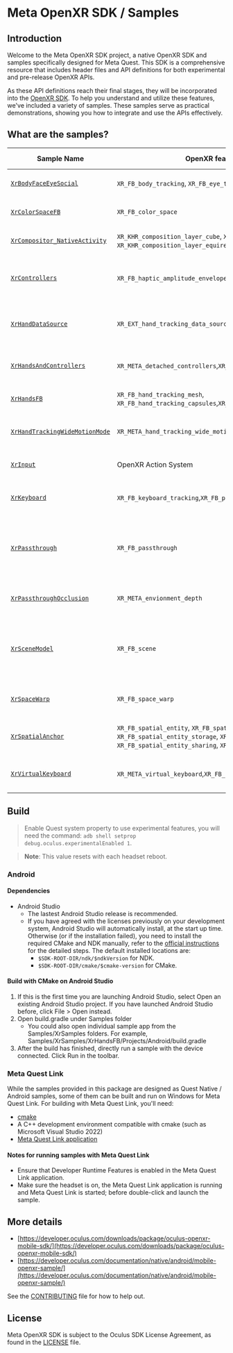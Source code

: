 # Meta OpenXR SDK / Samples

## Introduction
Welcome to the Meta OpenXR SDK project, a native OpenXR SDK and samples specifically designed for Meta Quest. This SDK is a comprehensive resource that includes header files and API definitions for both experimental and pre-release OpenXR APIs.

As these API definitions reach their final stages, they will be incorporated into the [OpenXR SDK](https://github.com/KhronosGroup/OpenXR-SDK). To help you understand and utilize these features, we've included a variety of samples. These samples serve as practical demonstrations, showing you how to integrate and use the APIs effectively.

## What are the samples?

|Sample Name |OpenXR features / extensions shown |Target devices| Extra notes
|--|--|--|--|
|[`XrBodyFaceEyeSocial`](Samples/XrSamples/XrBodyFaceEyeSocial/) |`XR_FB_body_tracking`, `XR_FB_eye_tracking_social`, `XR_FB_face_tracking` |Meta Quest Pro
|[`XrColorSpaceFB`](Samples/XrSamples/XrColorSpaceFB/)               |`XR_FB_color_space` |All Meta Quest devices
|[`XrCompositor_NativeActivity`](Samples/XrSamples/XrColorSpaceFB/)   |`XR_KHR_composition_layer_cube`, `XR_KHR_composition_layer_cylinder`, `XR_KHR_composition_layer_equirect2`, `XR_FB_foveation` |All Meta Quest devices |Single file `C` sample
|[`XrControllers`](Samples/XrSamples/XrColorSpaceFB/)                 |`XR_FB_haptic_amplitude_envelope`, `XR_FB_haptic_pcm`|Meta Quest 2 and later devices
|[`XrHandDataSource`](Samples/XrSamples/XrColorSpaceFB/)              |`XR_EXT_hand_tracking_data_source`|Meta Quest 2 and later devices
|[`XrHandsAndControllers`](Samples/XrSamples/XrColorSpaceFB/)         |`XR_META_detached_controllers`,`XR_META_simultaneous_hands_and_controllers`|Meta Quest 3 and later|
|[`XrHandsFB`](Samples/XrSamples/XrColorSpaceFB/)                     |`XR_FB_hand_tracking_mesh`, `XR_FB_hand_tracking_capsules`,`XR_FB_hand_tracking_aim`|All Meta Quest devices|
|[`XrHandTrackingWideMotionMode`](Samples/XrSamples/XrHandTrackingWideMotionMode/)      |`XR_META_hand_tracking_wide_motion_mode`|Meta Quest 3 and later|
|[`XrInput`](Samples/XrSamples/XrInput/)              |OpenXR Action System|All Meta Quest devices|
|[`XrKeyboard`](Samples/XrSamples/XrKeyboard/) |`XR_FB_keyboard_tracking`,`XR_FB_passthrough_keyboard_hands`,`XR_FB_render_model`|Meta Quest 2 and later|
|[`XrPassthrough`](Samples/XrSamples/XrPassthrough/)                |`XR_FB_passthrough`|All Meta Quest devices|Demonstrates the use of still and animated styles, selective and projected passthrough.
|[`XrPassthroughOcclusion`](Samples/XrSamples/XrPassthroughOcclusion/)        |`XR_META_envionment_depth`|Meta Quest 3 and later|
|[`XrSceneModel`](Samples/XrSamples/XrSceneModel/)                 |`XR_FB_scene`|Meta Quest 2 and later|Demonstrates a scene-aware experience including floor, walls, and furniture.
|[`XrSpaceWarp`](Samples/XrSamples/XrSpaceWarp/)                   |`XR_FB_space_warp`|Meta Quest 2 and later|
|[`XrSpatialAnchor`](Samples/XrSamples/XrSpatialAnchor/)              |`XR_FB_spatial_entity`, `XR_FB_spatial_entity_query`, `XR_FB_spatial_entity_storage`, `XR_FB_spatial_entity_storage_batch`, `XR_FB_spatial_entity_sharing`, `XR_FB_spatial_entity_user`|Meta Quest 2 and later|
|[`XrVirtualKeyboard`](Samples/XrSamples/XrVirtualKeyboard/) |`XR_META_virtual_keyboard`,`XR_FB_render_model`|Meta Quest 2 and later|

## Build
> Enable Quest system property to use experimental features, you will need the command: `adb shell setprop debug.oculus.experimentalEnabled 1`.

> **Note**: This value resets with each headset reboot.
### Android
#### Dependencies
* Android Studio
  * The lastest Android Studio release is recommended.
  * If you have agreed with the licenses previously on your development system, Android Studio will automatically install, at the start up time. Otherwise (or if the installation failed), you need to install the required CMake and NDK manually, refer to the [official instructions](https://developer.android.com/studio/projects/install-ndk) for the detailed steps. The default installed locations are:
    * `$SDK-ROOT-DIR/ndk/$ndkVersion` for NDK.
    * `$SDK-ROOT-DIR/cmake/$cmake-version` for CMake.
#### Build with CMake on Android Studio
1. If this is the first time you are launching Android Studio, select Open an existing Android Studio project. If you have launched Android Studio before, click File > Open instead.
2. Open build.gradle under Samples folder
   * You could also open individual sample app from the Samples/XrSamples folders. For example, Samples/XrSamples/XrHandsFB/Projects/Android/build.gradle
3. After the build has finished, directly run a sample with the device connected. Click Run in the toolbar.

### Meta Quest Link
While the samples provided in this package are designed as Quest Native / Android samples, some of them can be built and run on Windows for Meta Quest Link. For building with Meta Quest Link, you'll need:
* [cmake](https://cmake.org/download/)
* A C++ development environment compatible with cmake (such as Microsoft Visual Studio 2022)
* [Meta Quest Link application](https://www.meta.com/quest/setup/)

#### Notes for running samples with Meta Quest Link
* Ensure that Developer Runtime Features is enabled in the Meta Quest Link application.
* Make sure the headset is on, the Meta Quest Link application is running and Meta Quest Link is started; before double-click and launch the sample.

## More details

- [https://developer.oculus.com/downloads/package/oculus-openxr-mobile-sdk/](https://developer.oculus.com/downloads/package/oculus-openxr-mobile-sdk/)
- [https://developer.oculus.com/documentation/native/android/mobile-openxr-sample/](https://developer.oculus.com/documentation/native/android/mobile-openxr-sample/)

See the [CONTRIBUTING](CONTRIBUTING.md) file for how to help out.

## License
Meta OpenXR SDK is subject to the Oculus SDK License Agreement, as found in the [LICENSE](LICENSE.txt) file.
